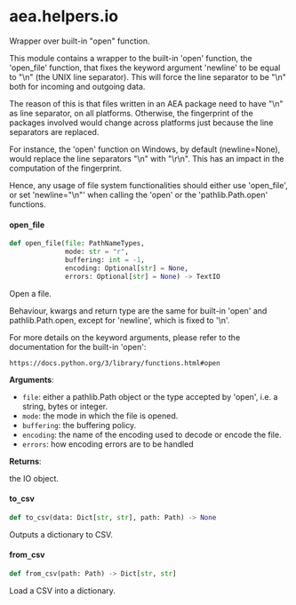 <a id="aea.helpers.io"></a>

# aea.helpers.io

Wrapper over built-in "open" function.

This module contains a wrapper to the built-in 'open'
function, the 'open_file' function, that fixes the
keyword argument 'newline' to be equal to "\n" (the UNIX line separator).
This will force the line separator to be "\n" both
for incoming and outgoing data.

The reason of this is that files written in an AEA package
need to have "\n" as line separator, on all platforms. Otherwise,
the fingerprint of the packages involved would change across platforms
just because the line separators are replaced.

For instance, the 'open' function on Windows, by default (newline=None),
would replace the line separators "\n" with "\r\n".
This has an impact in the computation of the fingerprint.

Hence, any usage of file system functionalities
should either use 'open_file', or set 'newline="\n"' when
calling the 'open' or the 'pathlib.Path.open' functions.

<a id="aea.helpers.io.open_file"></a>

#### open`_`file

```python
def open_file(file: PathNameTypes,
              mode: str = "r",
              buffering: int = -1,
              encoding: Optional[str] = None,
              errors: Optional[str] = None) -> TextIO
```

Open a file.

Behaviour, kwargs and return type are the same for built-in 'open'
and pathlib.Path.open, except for 'newline', which is fixed to '\n'.

For more details on the keyword arguments, please refer
to the documentation for the built-in 'open':

    https://docs.python.org/3/library/functions.html#open

**Arguments**:

- `file`: either a pathlib.Path object or the type accepted by 'open',
i.e. a string, bytes or integer.
- `mode`: the mode in which the file is opened.
- `buffering`: the buffering policy.
- `encoding`: the name of the encoding used to decode or encode the file.
- `errors`: how encoding errors are to be handled

**Returns**:

the IO object.

<a id="aea.helpers.io.to_csv"></a>

#### to`_`csv

```python
def to_csv(data: Dict[str, str], path: Path) -> None
```

Outputs a dictionary to CSV.

<a id="aea.helpers.io.from_csv"></a>

#### from`_`csv

```python
def from_csv(path: Path) -> Dict[str, str]
```

Load a CSV into a dictionary.

